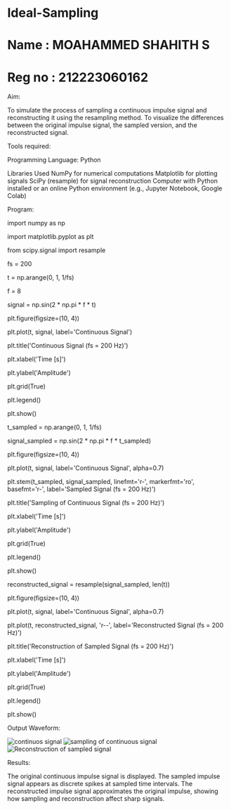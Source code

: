 # Ideal-Sampling

# Name : MOAHAMMED SHAHITH S
# Reg no : 212223060162


Aim:

To simulate the process of sampling a continuous impulse signal and reconstructing it using the resampling method.
To visualize the differences between the original impulse signal, the sampled version, and the reconstructed signal.



Tools required:

Programming Language: Python

Libraries Used
NumPy for numerical computations
Matplotlib for plotting signals
SciPy (resample) for signal reconstruction
Computer with Python installed or an online Python environment (e.g., Jupyter Notebook, Google Colab)



Program:

import numpy as np

import matplotlib.pyplot as plt

from scipy.signal import resample

fs = 200

t = np.arange(0, 1, 1/fs) 

f = 8

signal = np.sin(2 * np.pi * f * t)

plt.figure(figsize=(10, 4))

plt.plot(t, signal, label='Continuous Signal')

plt.title('Continuous Signal (fs = 200 Hz)')  

plt.xlabel('Time [s]')

plt.ylabel('Amplitude')

plt.grid(True)

plt.legend()

plt.show()

t_sampled = np.arange(0, 1, 1/fs)

signal_sampled = np.sin(2 * np.pi * f * t_sampled)


plt.figure(figsize=(10, 4))

plt.plot(t, signal, label='Continuous Signal', alpha=0.7)

plt.stem(t_sampled, signal_sampled, linefmt='r-', markerfmt='ro', basefmt='r-', label='Sampled Signal (fs = 200 Hz)')  

plt.title('Sampling of Continuous Signal (fs = 200 Hz)')  

plt.xlabel('Time [s]')

plt.ylabel('Amplitude')

plt.grid(True)

plt.legend()

plt.show()


reconstructed_signal = resample(signal_sampled, len(t))

plt.figure(figsize=(10, 4))

plt.plot(t, signal, label='Continuous Signal', alpha=0.7)

plt.plot(t, reconstructed_signal, 'r--', label='Reconstructed Signal (fs = 200 Hz)') 

plt.title('Reconstruction of Sampled Signal (fs = 200 Hz)') 

plt.xlabel('Time [s]')

plt.ylabel('Amplitude')

plt.grid(True)

plt.legend()

plt.show()


Output Waveform:


![continuos signal](https://github.com/user-attachments/assets/d2495de1-f581-4317-bc79-2d6eee80b4dc)
![sampling of continuous signal](https://github.com/user-attachments/assets/d4311e93-8c25-4ebc-b916-562a1293a862)
![Reconstruction of sampled signal](https://github.com/user-attachments/assets/5ba83a3d-875d-4a10-a252-96a3ef112aad)



Results:


The original continuous impulse signal is displayed.
The sampled impulse signal appears as discrete spikes at sampled time intervals.
The reconstructed impulse signal approximates the original impulse, showing how sampling and reconstruction affect sharp signals.

